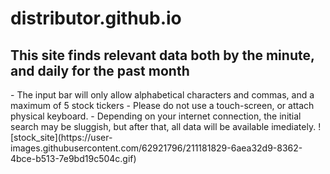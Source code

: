 # distributor.github.io

<h2>This site finds relevant data both by the minute,  and daily for the past month</h2>
- The  input bar will only allow alphabetical characters and commas, and a maximum of 5 stock tickers
- Please do not use a touch-screen, or attach physical keyboard.
- Depending on your internet connection, the initial search may be sluggish, 
but after that, all data will be available imediately.
![stock_site](https://user-images.githubusercontent.com/62921796/211181829-6aea32d9-8362-4bce-b513-7e9bd19c504c.gif)
